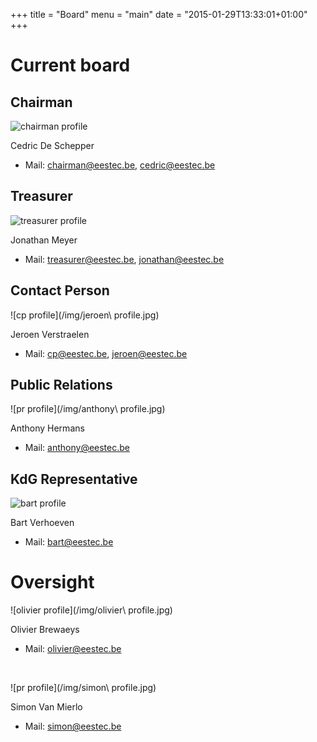 +++
title = "Board"
menu = "main"
date = "2015-01-29T13:33:01+01:00"
+++

Current board
=============

Chairman
--------
![chairman profile](/img/cedric_de_schepper.jpg)

Cedric De Schepper

* Mail: <chairman@eestec.be>, <cedric@eestec.be>

Treasurer
---------
![treasurer profile](/img/jonathan_meyer.jpg)

Jonathan Meyer

* Mail: <treasurer@eestec.be>, <jonathan@eestec.be>

Contact Person
--------------
![cp profile](/img/jeroen\ profile.jpg)

Jeroen Verstraelen

* Mail: <cp@eestec.be>, <jeroen@eestec.be>

Public Relations
----------------
![pr profile](/img/anthony\ profile.jpg)

Anthony Hermans

* Mail: <anthony@eestec.be>

KdG Representative
------------------

![bart profile](/img/bart_verhoeven.jpg)

Bart Verhoeven

* Mail: <bart@eestec.be>


Oversight
=========

![olivier profile](/img/olivier\ profile.jpg)

Olivier Brewaeys

* Mail: <olivier@eestec.be>

<br/>

![pr profile](/img/simon\ profile.jpg)

Simon Van Mierlo

* Mail: <simon@eestec.be>


